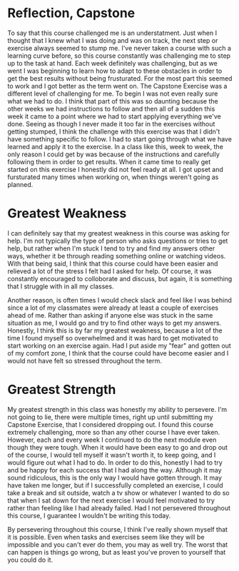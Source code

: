 # Reflection, Capstone

To say that this course challenged me is an understatment. Just when I thought that I knew what I was doing and was on track, the next step or exercise always seemed to stump me. I've never taken a course with such a learning curve before, so this course constantly was challenging me to step up to the task at hand. Each week definitely was challenging, but as we went I was beginning to learn how to adapt to these obstacles in order to get the best results without being frusturated. For the most part this seemed to work and I got better as the term went on. 
The Capstone Exercise was a different level of challenging for me. To begin I was not even really sure what we had to do. I think that part of this was so daunting because the other weeks we had instructions to follow and then all of a sudden this week it came to a point where we had to start applying everything we've done. Seeing as though I never made it too far in the exercises without getting stumped, I think the challenge with this exercise was that I didn't have something specific to follow. I had to start going through what we have learned and apply it to the exercise. In a class like this, week to week, the only reason I could get by was because of the instructions and carefully following them in order to get results. When it came time to really get started on this exercise I honestly did not feel ready at all. I got upset and fursturated many times when working on, when things weren't going as planned.  

# Greatest Weakness

I can definitely say that my greatest weakness in this course was asking for help. I'm not typically the type of person who asks questions or tries to get help, but rather when I'm stuck I tend to try and find my answers other ways, whether it be through reading something online or watching videos. With that being said, I think that this course could have been easier and relieved a lot of the stress I felt had I asked for help. Of course, it was constantly encouraged to colloborate and discuss, but again, it is something that I struggle with in all my classes. 

Another reason, is often times I would check slack and feel like I was behind since a lot of my classmates were already at least a couple of exercises ahead of me. Rather than asking if anyone else was stuck in the same situation as me, I would go and try to find other ways to get my answers. Honestly, I think this is by far my greatest weakness, because a lot of the time I found myself so overwhelmed and it was hard to get motivated to start working on an exercise again. Had I put aside my "fear" and gotten out of my comfort zone, I think that the course could have become easier and I would not have felt so stressed throughout the term. 

# Greatest Strength

My greatest strength in this class was honestly my ability to persevere. I'm not going to lie, there were multiple times, right up until submitting my Capstone Exercise, that I considered dropping out. I found this course extremely challenging, more so than any other course I have ever taken. However, each and every week I continued to do the next module even though they were tough. When it would have been easy to go and drop out of the course, I would tell myself it wasn't worth it, to keep going, and I would figure out what I had to do. In order to do this, honestly I had to try and be happy for each success that I had along the way. Although it may sound ridiculous, this is the only way I would have gotten through. It may have taken me longer, but if I successfully completed an exercise, I could take a break and sit outside, watch a tv show or whatever I wanted to do so that when I sat down for the next exercise I would feel motivated to try rather than feeling like I had already failed. Had I not persevered throughout this course, I guarantee I wouldn't be writing this today. 

By persevering throughout this course, I think I've really shown myself that it is possible. Even when tasks and exercises seem like they will be impossible and you can't ever do them, you may as well try. The worst that can happen is things go wrong, but as least you've proven to yourself that you could do it. 
